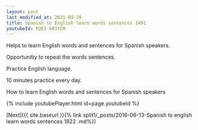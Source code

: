 ```yaml
---
layout: post
last_modified_at: 2021-03-29
title: Spanish to English learn words sentences 1491 
youtubeId: M2E1-kR1tCM
---
```

 
 
Helps to learn English words and sentences for Spanish speakers.

Opportunitiy to repeat the words sentences. 

Practice English language. 
 
10 minutes practice every day. 
 
How to learn English words and sentences for Spanish speakers 
 
{% include youtubePlayer.html id=page.youtubeId %}
 
 
[Next]({{ site.baseurl }}{% link  split1/_posts/2016-06-13-Spanish to english learn words sentences 1822 .md%})
 
